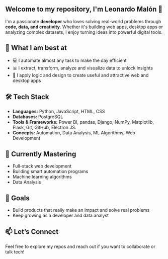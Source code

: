 ## Welcome to my repository, I'm Leonardo Malón 👋

I'm a passionate **developer** who loves solving real-world problems through **code, data, and creativity**. Whether it's building web apps, desktop apps or analyzing complex datasets, I enjoy turning ideas into powerful digital tools.

## 🚀 What I am best at 

- 💻 I automate almost any task to make the day efficient
- 📊 I extract, transform, analyze and visualize data to unlock insights
- 🧠 I apply logic and design to create useful and attractive web and desktop apps

## 🛠️ Tech Stack

- **Languages:** Python, JavaScript, HTML, CSS
- **Databases:** PostgreSQL
- **Tools & Frameworks:** Power BI, pandas, Django, NumPy, Matplotlib, Flask, Git, GitHub, Electron JS.
- **Concepts:** Automation, Data Analysis, ML Algorithms, Web Development

## 🌱 Currently Mastering

- Full-stack web development
- Building smart automation programs
- Machine learning algorithms
- Data Analysis

## 🎯 Goals

- Build products that really make an impact and solve real problems
- Keep growing as a developer and data analyst

## 📫 Let’s Connect

Feel free to explore my repos and reach out if you want to collaborate or talk tech!
